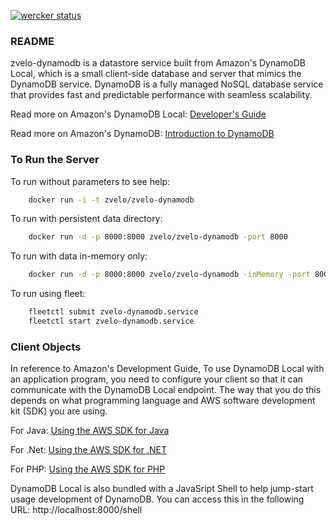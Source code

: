 [![wercker status](https://app.wercker.com/status/bfc983f0e36f3ee6a72e05aeaa603af5/s "wercker status")](https://app.wercker.com/project/bykey/bfc983f0e36f3ee6a72e05aeaa603af5)

### README

zvelo-dynamodb is a datastore service built from Amazon's DynamoDB Local, which is a small client-side database and server that mimics the DynamoDB service. DynamoDB is a fully managed NoSQL database service that provides fast and predictable performance with seamless scalability.

Read more on Amazon's DynamoDB Local: [Developer's Guide](http://docs.aws.amazon.com/amazondynamodb/latest/developerguide/Tools.DynamoDBLocal.html)

Read more on Amazon's DynamoDB: [Introduction to DynamoDB](http://docs.aws.amazon.com/amazondynamodb/latest/developerguide/Introduction.html)

### To Run the Server

To run without parameters to see help:
```bash
	docker run -i -t zvelo/zvelo-dynamodb
```

To run with persistent data directory:
```bash
	docker run -d -p 8000:8000 zvelo/zvelo-dynamodb -port 8000
```

To run with data in-memory only:
```bash
	docker run -d -p 8000:8000 zvelo/zvelo-dynamodb -inMemory -port 8000
```

To run using fleet:
```bash
    fleetctl submit zvelo-dynamodb.service
    fleetctl start zvelo-dynamodb.service
```

### Client Objects

In reference to Amazon's Development Guide, To use DynamoDB Local with an application program, you need to configure your client so that it can communicate with the DynamoDB Local endpoint. The way that you do this depends on what programming language and AWS software development kit (SDK) you are using.

For Java: [Using the AWS SDK for Java](http://docs.aws.amazon.com/amazondynamodb/latest/developerguide/AboutJava.html)

For .Net: [Using the AWS SDK for .NET](http://docs.aws.amazon.com/amazondynamodb/latest/developerguide/UsingAWSsdkForDotNet.html)

For  PHP: [Using the AWS SDK for PHP](http://docs.aws.amazon.com/amazondynamodb/latest/developerguide/UsingAWSSDK.html)


DynamoDB Local is also bundled with a JavaSript Shell to help jump-start usage development of DynamoDB. 
You can access this in the following URL: http://localhost:8000/shell 







